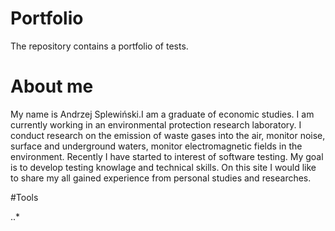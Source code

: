 # Portfolio
The repository contains a portfolio of tests.

# About me
My name is Andrzej Splewiński.I am a graduate of economic studies. I am currently working in an environmental protection research laboratory. I conduct research on the emission of waste gases into the air, monitor noise, surface and underground waters, monitor electromagnetic fields in the environment.
Recently I have started to interest of software testing. My goal is to develop testing knowlage and technical skills. On this site I would like to share my all gained experience from personal studies and researches.

#Tools

..*
